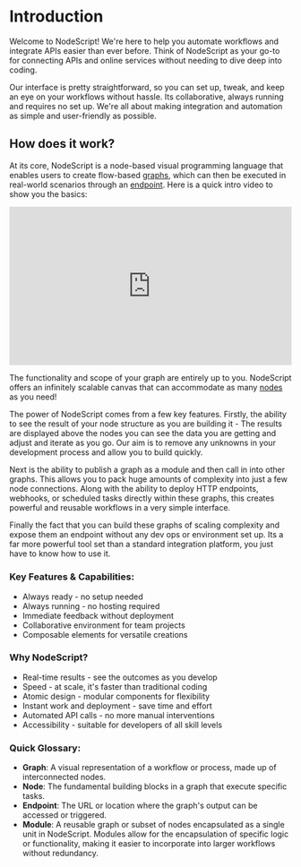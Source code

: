 # Introduction

Welcome to NodeScript! We're here to help you automate workflows and integrate APIs easier than ever before. Think of NodeScript as your go-to for connecting APIs and online services without needing to dive deep into coding.

Our interface is pretty straightforward, so you can set up, tweak, and keep an eye on your workflows without hassle. Its collaborative, always running and requires no set up. We're all about making integration and automation as simple and user-friendly as possible.

## How does it work?

At its core, NodeScript is a node-based visual programming language that enables users to create flow-based [graphs](./graphs.md), which can then be executed in real-world scenarios through an [endpoint](./endpoints.md). Here is a quick intro video to show you the basics:

<style>
  .video_container {
    position: relative;
    width: 100%;
    padding-bottom: 56.25%; /* Aspect ratio 16:9 */
    right: 40px;
    overflow: hidden;
  }

  .video_container iframe {
    position: absolute;
    top: 0;
    left: 0;
    width: 100%;
    height: 100%;
  }

  @media (max-width: 600px) {
    .video_container {
      padding-bottom: 75%; /* Aspect ratio 4:3 for smaller screens */
    }
  }
</style>

<figure class="video_container">
  <iframe src="https://drive.google.com/file/d/1NjlDH_5YYIuSacKPsxOTyrbjMSGPrC_y/preview" frameborder="0" allowfullscreen="true"></iframe>
</figure>

The functionality and scope of your graph are entirely up to you. NodeScript offers an infinitely scalable canvas that can accommodate as many [nodes](nodes.md) as you need!

The power of NodeScript comes from a few key features. Firstly, the ability to see the result of your node structure as you are building it - The results are displayed above the nodes you can see the data you are getting and adjust and iterate as you go. Our aim is to remove any unknowns in your development process and allow you to build quickly.

Next is the ability to publish a graph as a module and then call in into other graphs. This allows you to pack huge amounts of complexity into just a few node connections. Along with the ability to deploy HTTP endpoints, webhooks, or scheduled tasks directly within these graphs, this creates powerful and reusable workflows in a very simple interface.

Finally the fact that you can build these graphs of scaling complexity and expose them an endpoint without any dev ops or environment set up. Its a far more powerful tool set than a standard integration platform, you just have to know how to use it.

### Key Features & Capabilities: ###

- Always ready - no setup needed
- Always running - no hosting required
- Immediate feedback without deployment
- Collaborative environment for team projects
- Composable elements for versatile creations

### Why NodeScript? ###

- Real-time results - see the outcomes as you develop
- Speed - at scale, it's faster than traditional coding
- Atomic design - modular components for flexibility
- Instant work and deployment - save time and effort
- Automated API calls - no more manual interventions
- Accessibility - suitable for developers of all skill levels

### Quick Glossary: ###

- **Graph**: A visual representation of a workflow or process, made up of interconnected nodes.
- **Node**: The fundamental building blocks in a graph that execute specific tasks.
- **Endpoint**: The URL or location where the graph's output can be accessed or triggered.
- **Module**: A reusable graph or subset of nodes encapsulated as a single unit in NodeScript. Modules allow for the encapsulation of specific logic or functionality, making it easier to incorporate into larger workflows without redundancy.
  

